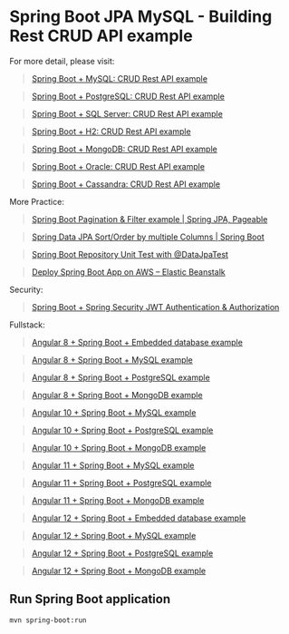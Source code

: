 # Spring Boot JPA MySQL - Building Rest CRUD API example

For more detail, please visit:
> [Spring Boot + MySQL: CRUD Rest API example](https://bezkoder.com/spring-boot-jpa-crud-rest-api/)

> [Spring Boot + PostgreSQL: CRUD Rest API example](https://bezkoder.com/node-express-sequelize-postgresql/)

> [Spring Boot + SQL Server: CRUD Rest API example](https://www.bezkoder.com/spring-boot-sql-server/)

> [Spring Boot + H2: CRUD Rest API example](https://bezkoder.com/spring-boot-jpa-h2-example/)

> [Spring Boot + MongoDB: CRUD Rest API example](https://bezkoder.com/spring-boot-mongodb-crud/)

> [Spring Boot + Oracle: CRUD Rest API example](https://bezkoder.com/spring-boot-hibernate-oracle/)

> [Spring Boot + Cassandra: CRUD Rest API example](https://bezkoder.com/spring-boot-cassandra-crud/)

More Practice:
> [Spring Boot Pagination & Filter example | Spring JPA, Pageable](https://bezkoder.com/spring-boot-pagination-filter-jpa-pageable/)

> [Spring Data JPA Sort/Order by multiple Columns | Spring Boot](https://bezkoder.com/spring-data-sort-multiple-columns/)

> [Spring Boot Repository Unit Test with @DataJpaTest](https://bezkoder.com/spring-boot-unit-test-jpa-repo-datajpatest/)

> [Deploy Spring Boot App on AWS – Elastic Beanstalk](https://bezkoder.com/deploy-spring-boot-aws-eb/)

Security:
> [Spring Boot + Spring Security JWT Authentication & Authorization](https://bezkoder.com/spring-boot-jwt-authentication/)

Fullstack:
> [Angular 8 + Spring Boot + Embedded database example](https://www.bezkoder.com/angular-spring-boot-crud/)

> [Angular 8 + Spring Boot + MySQL example](https://bezkoder.com/angular-spring-boot-crud/)

> [Angular 8 + Spring Boot + PostgreSQL example](https://bezkoder.com/angular-spring-boot-postgresql/)

> [Angular 8 + Spring Boot + MongoDB example](https://bezkoder.com/angular-spring-boot-mongodb/)

> [Angular 10 + Spring Boot + MySQL example](https://bezkoder.com/angular-10-spring-boot-crud/)

> [Angular 10 + Spring Boot + PostgreSQL example](https://bezkoder.com/angular-10-spring-boot-postgresql/)

> [Angular 10 + Spring Boot + MongoDB example](https://bezkoder.com/angular-10-spring-boot-mongodb/)

> [Angular 11 + Spring Boot + MySQL example](https://bezkoder.com/angular-11-spring-boot-crud/)

> [Angular 11 + Spring Boot + PostgreSQL example](https://bezkoder.com/angular-11-spring-boot-postgresql/)

> [Angular 11 + Spring Boot + MongoDB example](https://bezkoder.com/angular-11-spring-boot-mongodb/)

> [Angular 12 + Spring Boot + Embedded database example](https://www.bezkoder.com/angular-12-spring-boot-crud/)

> [Angular 12 + Spring Boot + MySQL example](https://bezkoder.com/angular-12-spring-boot-mysql/)

> [Angular 12 + Spring Boot + PostgreSQL example](https://bezkoder.com/angular-12-spring-boot-postgresql/)

> [Angular 12 + Spring Boot + MongoDB example](https://bezkoder.com/angular-12-spring-boot-mongodb/)

## Run Spring Boot application
```
mvn spring-boot:run
```

